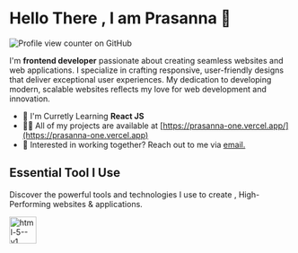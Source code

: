 # Hello There , I am Prasanna 👋

<!-- <h3 align="center">Building Scalable Modern Webiste For Future</h3> -->

![Profile view counter on GitHub](https://komarev.com/ghpvc/?username=Prasanna2911)

<div class="github-introduction">

I'm **frontend developer** passionate about creating seamless websites and web applications. I specialize in crafting responsive, user-friendly designs that deliver exceptional user experiences. My dedication to developing modern, scalable websites reflects my love for web development and innovation.

</div>

- 🌱 I'm Curretly Learning <b>React JS</b>
- 👨‍💻 All of my projects are available at [https://prasanna-one.vercel.app/](https://prasanna-one.vercel.app)
- 💼 Interested in working together? Reach out to me via <a href="mailto:prasannabp2004@gmail.com">email.</a>

## Essential Tool I Use

<p>Discover the powerful tools and technologies I use to create , High-Performing websites & applications.</p>

<div class="skills-div">
         <img
              width="48"
              height="48"
              src="https://img.icons8.com/color/48/html-5--v1.png"
              alt="html-5--v1"
            />
</div>
